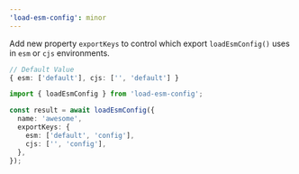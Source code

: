 ```yaml
---
'load-esm-config': minor
---
```


Add new property `exportKeys` to control which export `loadEsmConfig()` uses in `esm` or `cjs` environments.

```ts
// Default Value
{ esm: ['default'], cjs: ['', 'default'] }
```

```ts
import { loadEsmConfig } from 'load-esm-config';

const result = await loadEsmConfig({
  name: 'awesome',
  exportKeys: {
    esm: ['default', 'config'],
    cjs: ['', 'config'],
  },
});
```
